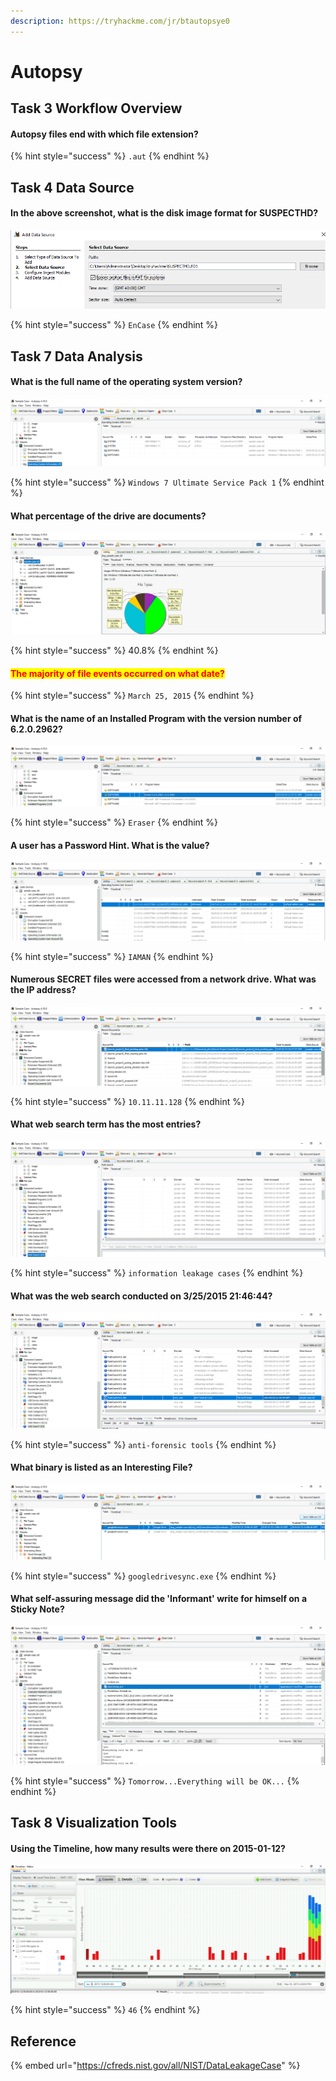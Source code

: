 ```yaml
---
description: https://tryhackme.com/jr/btautopsye0
---
```


# Autopsy

## Task 3 Workflow Overview

#### Autopsy files end with which file extension?

{% hint style="success" %}
`.aut`
{% endhint %}

## Task 4 Data Source

#### In the above screenshot, what is the disk image format for SUSPECTHD?

![](<../../.gitbook/assets/image (1).png>)

{% hint style="success" %}
`EnCase`
{% endhint %}

## Task 7 Data Analysis

#### What is the full name of the operating system version?

![](<../../.gitbook/assets/Screenshot from 2022-03-06 22-40-17.png>)

{% hint style="success" %}
`Windows 7 Ultimate Service Pack 1`
{% endhint %}

#### What percentage of the drive are documents?

![](<../../.gitbook/assets/Screenshot from 2022-03-06 23-16-04.png>)

{% hint style="success" %}
40.8%
{% endhint %}

#### <mark style="color:red;">The majority of file events occurred on what date?</mark>

{% hint style="success" %}
`March 25, 2015`
{% endhint %}

#### What is the name of an Installed Program with the version number of 6.2.0.2962?

![](<../../.gitbook/assets/Screenshot from 2022-03-06 22-42-01.png>)

{% hint style="success" %}
`Eraser`
{% endhint %}

#### A user has a Password Hint. What is the value?

![](<../../.gitbook/assets/Screenshot from 2022-03-06 23-31-51.png>)

{% hint style="success" %}
`IAMAN`
{% endhint %}

#### Numerous SECRET files were accessed from a network drive. What was the IP address?

![](<../../.gitbook/assets/Screenshot from 2022-03-06 22-50-33.png>)

{% hint style="success" %}
`10.11.11.128`
{% endhint %}

#### What web search term has the most entries?

![](<../../.gitbook/assets/Screenshot from 2022-03-06 22-44-07.png>)

{% hint style="success" %}
`information leakage cases`
{% endhint %}

#### What was the web search conducted on 3/25/2015 21:46:44?

![](<../../.gitbook/assets/Screenshot from 2022-03-06 22-45-17.png>)

{% hint style="success" %}
`anti-forensic tools`
{% endhint %}

#### What binary is listed as an Interesting File?

![](<../../.gitbook/assets/Screenshot from 2022-03-06 22-47-17.png>)

{% hint style="success" %}
`googledrivesync.exe`
{% endhint %}

#### What self-assuring message did the 'Informant' write for himself on a Sticky Note?

![](<../../.gitbook/assets/Screenshot from 2022-03-06 22-56-00.png>)

{% hint style="success" %}
`Tomorrow...Everything will be OK...`
{% endhint %}

## Task 8 Visualization Tools

#### Using the Timeline, how many results were there on 2015-01-12?

![](<../../.gitbook/assets/Screenshot from 2022-03-06 23-25-44.png>)

{% hint style="success" %}
`46`
{% endhint %}

## Reference

{% embed url="https://cfreds.nist.gov/all/NIST/DataLeakageCase" %}
